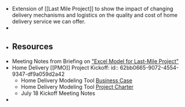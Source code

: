 - Extension of [[Last Mile Project]] to show the impact of changing delivery mechanisms and logistics on the quality and cost of home delivery service we can offer.
-
- ## Resources
- Meeting Notes from Briefing on ["Excel Model for Last-Mile Project"](((62b9ea6c-1060-4c7e-a187-4ee39375e135)))
- Home Delivery [[PMO]] Project Kickoff:
  id:: 62bb0665-9072-4554-9347-df9a059d2a42
	- Home Delivery Modeling Tool [Business Case](https://docs.google.com/document/d/1hZ1XEa_aTdzKg1Anmo_tIb6G0UIFDVLldmnR5c_Znkk/edit)
	- Home Delivery Modeling Tool [Project Charter](https://docs.google.com/document/d/148H7VxWggyhGGuHeB2NXJMugfX7DKG4VuLt7sGoRwmE/edit?usp=gmail)
	- July 18 Kickoff Meeting Notes
-